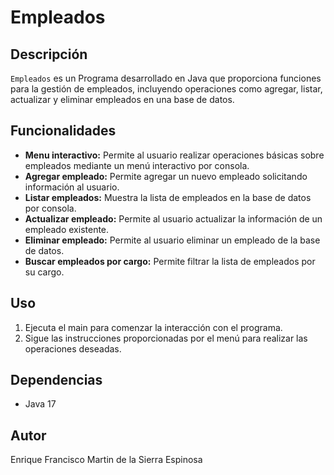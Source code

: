 # Empleados

## Descripción
`Empleados` es un Programa desarrollado en Java que proporciona funciones para la gestión de empleados, incluyendo operaciones como agregar, listar, actualizar y eliminar empleados en una base de datos.

## Funcionalidades

- **Menu interactivo:** Permite al usuario realizar operaciones básicas sobre empleados mediante un menú interactivo por consola.
- **Agregar empleado:** Permite agregar un nuevo empleado solicitando información al usuario.
- **Listar empleados:** Muestra la lista de empleados en la base de datos por consola.
- **Actualizar empleado:** Permite al usuario actualizar la información de un empleado existente.
- **Eliminar empleado:** Permite al usuario eliminar un empleado de la base de datos.
- **Buscar empleados por cargo:** Permite filtrar la lista de empleados por su cargo.

## Uso
1. Ejecuta el main para comenzar la interacción con el programa.
2. Sigue las instrucciones proporcionadas por el menú para realizar las operaciones deseadas.

## Dependencias
- Java 17

## Autor
Enrique Francisco Martin de la Sierra Espinosa
